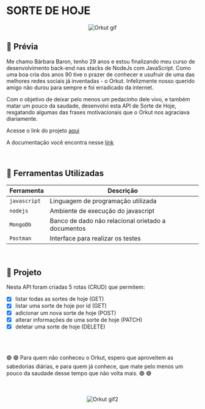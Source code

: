 # SORTE DE HOJE

<p align="center">
  <img src="http://www.scrapsweb.com.br/arquivos/Diversas/scrapsweb_diversas-663177.gif" alt="Orkut gif"/>
</p>

## :rainbow: Prévia

Me chamo Bárbara Baron, tenho 29 anos e estou finalizando meu curso de desenvolvimento back-end nas stacks de NodeJs com JavaScript. Como uma boa cria dos anos 90 tive o prazer de conhecer e usufruir de uma das melhores redes sociais já inventadas - o Orkut. Infelizmente nosso querido amigo não durou para sempre e foi erradicado da internet. 

Com o objetivo de deixar pelo menos um pedacinho dele vivo, e também matar um pouco da saudade, desenvolvi esta API de Sorte de Hoje, resgatando algumas das frases motivacionais que o Orkut nos agraciava diariamente.

Acesse o link do projeto [aqui](https://sorte-de-hoje.herokuapp.com/)

A documentação você encontra nesse [link](https://sorte-de-hoje.herokuapp.com/minha-rota-de-documentacao/)

<br>

## :wrench: Ferramentas Utilizadas

| Ferramenta | Descrição |
| --- | --- |
| `javascript` | Linguagem de programação utilizada |
| `nodejs` | Ambiente de execução do javascript|
| `MongoDb` | Banco de dado não relacional orietado a documentos|
| `Postman` | Interface para realizar os testes|

 <br>

## :bookmark: Projeto

Nesta API foram criadas 5 rotas (CRUD) que permitem: 

- [x] listar todas as sortes de hoje (GET)
- [x] listar uma sorte de hoje por id (GET)
- [x] adicionar um nova sorte de hoje (POST)
- [x] alterar informações de uma sorte de hoje (PATCH)
- [x] deletar uma sorte de hoje (DELETE)

<br>
<br>

:purple_circle: :purple_circle: Para quem não conheceu o Orkut, espero que aproveitem as sabedorias diárias, e para quem já conhece, que mate pelo menos um pouco da saudade desse tempo que não volta mais. :purple_circle: :purple_circle:

<br>

<p align="center">
  <img src="https://recadoslindos.com.br/wp-content/uploads/2017/04/obrigada1.gif" alt="Orkut gif2"/>
</p>
